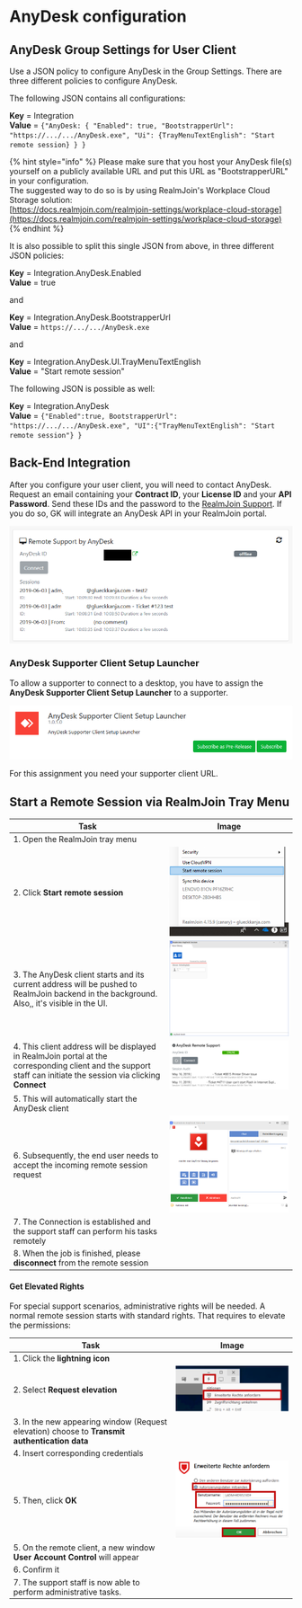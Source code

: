# AnyDesk configuration

## AnyDesk Group Settings for User Client

Use a JSON policy to configure AnyDesk in the Group Settings. There are three different policies to configure AnyDesk.

The following JSON contains all configurations:

**Key** = Integration\
**Value** = `{"AnyDesk: { "Enabled": true, "BootstrapperUrl": "https://.../.../AnyDesk.exe", "Ui": {TrayMenuTextEnglish": "Start remote session} } }`

{% hint style="info" %}
Please make sure that you host your AnyDesk file(s) yourself on a publicly available URL and put this URL as "BootstrapperURL" in your configuration. \
The suggested way to do so is by using RealmJoin's Workplace Cloud Storage solution: \
[https://docs.realmjoin.com/realmjoin-settings/workplace-cloud-storage](https://docs.realmjoin.com/realmjoin-settings/workplace-cloud-storage)
{% endhint %}

It is also possible to split this single JSON from above, in three different JSON policies:

**Key** = Integration.AnyDesk.Enabled\
**Value** = true

and

**Key** = Integration.AnyDesk.BootstrapperUrl\
**Value** = `https://.../.../AnyDesk.exe`

and

**Key** = Integration.AnyDesk.UI.TrayMenuTextEnglish\
**Value** = "Start remote session"

The following JSON is possible as well:

**Key** = Integration.AnyDesk\
**Value** = `{"Enabled":true, BootstrapperUrl": "https://.../.../AnyDesk.exe", "UI":{"TrayMenuTextEnglish": "Start remote session"} }`

## Back-End Integration

After you configure your user client, you will need to contact AnyDesk. Request an email containing your **Contract ID**, your **License ID** and your **API Password**. Send these IDs and the password to the [RealmJoin Support](mailto:support@realmjoin.com). If you do so, GK will integrate an AnyDesk API in your RealmJoin portal.

![](<../../../../.gitbook/assets/image (187).png>)

### AnyDesk Supporter Client Setup Launcher

To allow a supporter to connect to a desktop, you have to assign the **AnyDesk Supporter Client Setup Launcher** to a supporter.

![](<../../../../.gitbook/assets/image (92).png>)

For this assignment you need your supporter client URL.

## Start a Remote Session via RealmJoin Tray Menu

| Task                                                                                                                                                             | Image                                              |
| ---------------------------------------------------------------------------------------------------------------------------------------------------------------- | -------------------------------------------------- |
| 1. Open the RealmJoin tray menu                                                                                                                                  |                                                    |
| 2. Click **Start remote session**                                                                                                                                | ![](<../../../../.gitbook/assets/image (91).png>)  |
| 3. The AnyDesk client starts and its current address will be pushed to RealmJoin backend in the background. Also,, it's visible in the UI.                       | ![](<../../../../.gitbook/assets/image (210).png>) |
| 4. This client address will be displayed in RealmJoin portal at the corresponding client and the support staff can initiate the session via clicking **Connect** | ![](<../../../../.gitbook/assets/image (194).png>) |
| 5. This will automatically start the AnyDesk client                                                                                                              |                                                    |
| 6. Subsequently, the end user needs to accept the incoming remote session request                                                                                | ![](<../../../../.gitbook/assets/image (258).png>) |
| 7. The Connection is established and the support staff can perform his tasks remotely                                                                            |                                                    |
| 8. When the job is finished, please **disconnect** from the remote session                                                                                       |                                                    |

#### Get Elevated Rights

For special support scenarios, administrative rights will be needed. A normal remote session starts with standard rights. That requires to elevate the permissions:

| Task                                                                                          | Image                                              |
| --------------------------------------------------------------------------------------------- | -------------------------------------------------- |
| 1. Click the **lightning icon**                                                               |                                                    |
| 2. Select **Request elevation**                                                               | ![](<../../../../.gitbook/assets/image (86).png>)  |
| 3. In the new appearing window (Request elevation) choose to **Transmit authentication data** |                                                    |
| 4. Insert corresponding credentials                                                           |                                                    |
| 5. Then, click **OK**                                                                         | ![](<../../../../.gitbook/assets/image (159).png>) |
| 5. On the remote client, a new window **User Account Control** will appear                    |                                                    |
| 6. Confirm it                                                                                 |                                                    |
| 7. The support staff is now able to perform administrative tasks.                             |                                                    |
